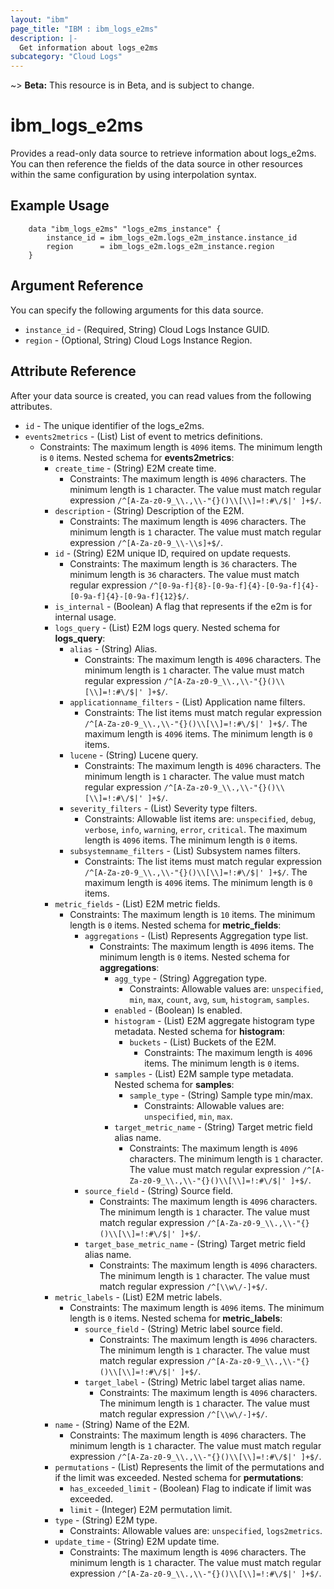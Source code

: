 ```yaml
---
layout: "ibm"
page_title: "IBM : ibm_logs_e2ms"
description: |-
  Get information about logs_e2ms
subcategory: "Cloud Logs"
---
```


~> **Beta:** This resource is in Beta, and is subject to change.

# ibm_logs_e2ms

Provides a read-only data source to retrieve information about logs_e2ms. You can then reference the fields of the data source in other resources within the same configuration by using interpolation syntax.

## Example Usage

```hcl
	data "ibm_logs_e2ms" "logs_e2ms_instance" {
		instance_id = ibm_logs_e2m.logs_e2m_instance.instance_id
		region      = ibm_logs_e2m.logs_e2m_instance.region
	}
```

## Argument Reference

You can specify the following arguments for this data source.

* `instance_id` - (Required, String)  Cloud Logs Instance GUID.
* `region` - (Optional, String) Cloud Logs Instance Region.

## Attribute Reference

After your data source is created, you can read values from the following attributes.

* `id` - The unique identifier of the logs_e2ms.
* `events2metrics` - (List) List of event to metrics definitions.
  * Constraints: The maximum length is `4096` items. The minimum length is `0` items.
Nested schema for **events2metrics**:
	* `create_time` - (String) E2M create time.
	  * Constraints: The maximum length is `4096` characters. The minimum length is `1` character. The value must match regular expression `/^[A-Za-z0-9_\\.,\\-"{}()\\[\\]=!:#\/$|' ]+$/`.
	* `description` - (String) Description of the E2M.
	  * Constraints: The maximum length is `4096` characters. The minimum length is `1` character. The value must match regular expression `/^[A-Za-z0-9_\\-\\s]+$/`.
	* `id` - (String) E2M unique ID, required on update requests.
	  * Constraints: The maximum length is `36` characters. The minimum length is `36` characters. The value must match regular expression `/^[0-9a-f]{8}-[0-9a-f]{4}-[0-9a-f]{4}-[0-9a-f]{4}-[0-9a-f]{12}$/`.
	* `is_internal` - (Boolean) A flag that represents if the e2m is for internal usage.
	* `logs_query` - (List) E2M logs query.
	Nested schema for **logs_query**:
		* `alias` - (String) Alias.
		  * Constraints: The maximum length is `4096` characters. The minimum length is `1` character. The value must match regular expression `/^[A-Za-z0-9_\\.,\\-"{}()\\[\\]=!:#\/$|' ]+$/`.
		* `applicationname_filters` - (List) Application name filters.
		  * Constraints: The list items must match regular expression `/^[A-Za-z0-9_\\.,\\-"{}()\\[\\]=!:#\/$|' ]+$/`. The maximum length is `4096` items. The minimum length is `0` items.
		* `lucene` - (String) Lucene query.
		  * Constraints: The maximum length is `4096` characters. The minimum length is `1` character. The value must match regular expression `/^[A-Za-z0-9_\\.,\\-"{}()\\[\\]=!:#\/$|' ]+$/`.
		* `severity_filters` - (List) Severity type filters.
		  * Constraints: Allowable list items are: `unspecified`, `debug`, `verbose`, `info`, `warning`, `error`, `critical`. The maximum length is `4096` items. The minimum length is `0` items.
		* `subsystemname_filters` - (List) Subsystem names filters.
		  * Constraints: The list items must match regular expression `/^[A-Za-z0-9_\\.,\\-"{}()\\[\\]=!:#\/$|' ]+$/`. The maximum length is `4096` items. The minimum length is `0` items.
	* `metric_fields` - (List) E2M metric fields.
	  * Constraints: The maximum length is `10` items. The minimum length is `0` items.
	Nested schema for **metric_fields**:
		* `aggregations` - (List) Represents Aggregation type list.
		  * Constraints: The maximum length is `4096` items. The minimum length is `0` items.
		Nested schema for **aggregations**:
			* `agg_type` - (String) Aggregation type.
			  * Constraints: Allowable values are: `unspecified`, `min`, `max`, `count`, `avg`, `sum`, `histogram`, `samples`.
			* `enabled` - (Boolean) Is enabled.
			* `histogram` - (List) E2M aggregate histogram type metadata.
			Nested schema for **histogram**:
				* `buckets` - (List) Buckets of the E2M.
				  * Constraints: The maximum length is `4096` items. The minimum length is `0` items.
			* `samples` - (List) E2M sample type metadata.
			Nested schema for **samples**:
				* `sample_type` - (String) Sample type min/max.
				  * Constraints: Allowable values are: `unspecified`, `min`, `max`.
			* `target_metric_name` - (String) Target metric field alias name.
			  * Constraints: The maximum length is `4096` characters. The minimum length is `1` character. The value must match regular expression `/^[A-Za-z0-9_\\.,\\-"{}()\\[\\]=!:#\/$|' ]+$/`.
		* `source_field` - (String) Source field.
		  * Constraints: The maximum length is `4096` characters. The minimum length is `1` character. The value must match regular expression `/^[A-Za-z0-9_\\.,\\-"{}()\\[\\]=!:#\/$|' ]+$/`.
		* `target_base_metric_name` - (String) Target metric field alias name.
		  * Constraints: The maximum length is `4096` characters. The minimum length is `1` character. The value must match regular expression `/^[\\w\/-]+$/`.
	* `metric_labels` - (List) E2M metric labels.
	  * Constraints: The maximum length is `4096` items. The minimum length is `0` items.
	Nested schema for **metric_labels**:
		* `source_field` - (String) Metric label source field.
		  * Constraints: The maximum length is `4096` characters. The minimum length is `1` character. The value must match regular expression `/^[A-Za-z0-9_\\.,\\-"{}()\\[\\]=!:#\/$|' ]+$/`.
		* `target_label` - (String) Metric label target alias name.
		  * Constraints: The maximum length is `4096` characters. The minimum length is `1` character. The value must match regular expression `/^[\\w\/-]+$/`.
	* `name` - (String) Name of the E2M.
	  * Constraints: The maximum length is `4096` characters. The minimum length is `1` character. The value must match regular expression `/^[A-Za-z0-9_\\.,\\-"{}()\\[\\]=!:#\/$|' ]+$/`.
	* `permutations` - (List) Represents the limit of the permutations and if the limit was exceeded.
	Nested schema for **permutations**:
		* `has_exceeded_limit` - (Boolean) Flag to indicate if limit was exceeded.
		* `limit` - (Integer) E2M permutation limit.
	* `type` - (String) E2M type.
	  * Constraints: Allowable values are: `unspecified`, `logs2metrics`.
	* `update_time` - (String) E2M update time.
	  * Constraints: The maximum length is `4096` characters. The minimum length is `1` character. The value must match regular expression `/^[A-Za-z0-9_\\.,\\-"{}()\\[\\]=!:#\/$|' ]+$/`.

